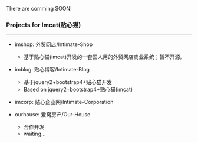 
There are comming SOON!

### Projects for Imcat(贴心猫)

--- --- --- --- --- --- --- --- --- 

* imshop: 外贸网店/Intimate-Shop
  - 基于贴心猫(imcat)开发的一套国人用的外贸网店商业系统；暂不开源。

* imblog: 贴心博客/Intimate-Blog
  - 基于jquery2+bootstrap4+贴心猫开发
  - Based on jquery2+bootstrap4+贴心猫(imcat)

* imcorp: 贴心企业网/Intimate-Corporation

* ourhouse: 爱窝房产/Our-House
  - 合作开发
  - waiting...
